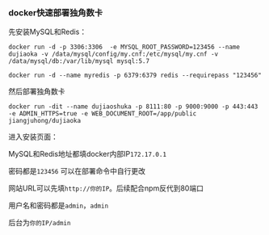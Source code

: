 ### docker快速部署独角数卡

先安装MySQL和Redis：

```
docker run -d -p 3306:3306  -e MYSQL_ROOT_PASSWORD=123456 --name dujiaoka -v /data/mysql/config/my.cnf:/etc/mysql/my.cnf -v /data/mysql/db:/var/lib/mysql mysql:5.7
```

```
docker run -d --name myredis -p 6379:6379 redis --requirepass "123456"
```

然后部署独角数卡

```
docker run -dit --name dujiaoshuka -p 8111:80 -p 9000:9000 -p 443:443 -e ADMIN_HTTPS=true -e WEB_DOCUMENT_ROOT=/app/public jiangjuhong/dujiaoka
```

进入安装页面：


MySQL和Redis地址都填docker内部IP`172.17.0.1`

密码都是`123456`  可以在部署命令中自行更改

网站URL可以先填`http://你的IP`。后续配合npm反代到80端口

用户名和密码都是`admin`，`admin`

后台为`你的IP/admin`
